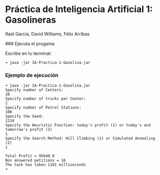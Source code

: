 # Práctica de Inteligencia Artificial 1: Gasolineras

Raúl García, David Williams, Fèlix Arribas

### Ejecuta el progama

Escribe en tu terminal:

```
➜ java -jar IA-Practica-1-Gasolina.jar
```

### Ejemplo de ejecución

```
➜ java -jar IA-Practica-1-Gasolina.jar
Specify number of Centers:
10
Specify number of trucks per Center:
1
Specify number of Petrol Stations:
100
Specify the Seed:
1234
Specify the Heuristic Function: today's profit (1) or today's and tomorrow's profit (2)
1
Specify the Search Method: Hill Climbing (1) or Simulated Annealing (2)
1

Total Profit = 95640.0
Non answered petitions = 16
The task has taken 1101 milliseconds
➜ 
```

